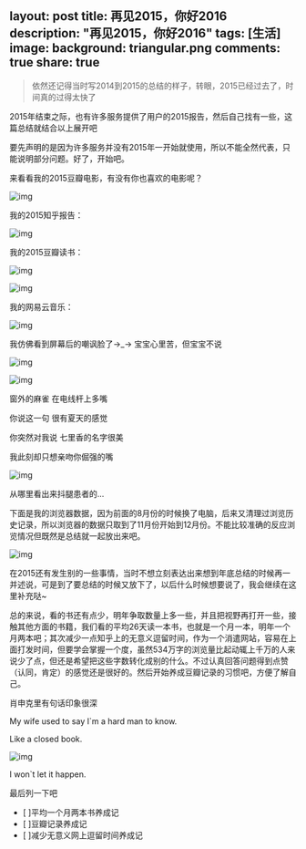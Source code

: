 layout: post
title: 再见2015，你好2016
description: "再见2015，你好2016"
tags: [生活]
image:
background: triangular.png
comments: true
share: true
---

>依然还记得当时写2014到2015的总结的样子，转眼，2015已经过去了，时间真的过得太快了

2015年结束之际，也有许多服务提供了用户的2015报告，然后自己找有一些，这篇总结就结合以上展开吧

要先声明的是因为许多服务并没有2015年一开始就使用，所以不能全然代表，只能说明部分问题。好了，开始吧。

来看看我的2015豆瓣电影，有没有你也喜欢的电影呢？

![img](./images/article/2016-1-1/1.png)

我的2015知乎报告：

![img](./images/article/2016-1-1/2.png)

我的2015豆瓣读书：

![img](./images/article/2016-1-1/3.png)

![img](./images/article/2016-1-1/4.png)

我的网易云音乐：

![img](./images/article/2016-1-1/6.png)

我仿佛看到屏幕后的嘲讽脸了→_→  宝宝心里苦，但宝宝不说

![img](./images/article/2016-1-1/7.png)

![img](./images/article/2016-1-1/8.png)

窗外的麻雀 在电线杆上多嘴

你说这一句 很有夏天的感觉

你突然对我说 七里香的名字很美

我此刻却只想亲吻你倔强的嘴

![img](./images/article/2016-1-1/9.png)

从哪里看出来抖腿患者的...

下面是我的浏览器数据，因为前面的8月份的时候换了电脑，后来又清理过浏览历史记录，所以浏览器的数据只取到了11月份开始到12月份。不能比较准确的反应浏览情况但既然是总结就一起放出来吧。

![img](./images/article/2016-1-1/5.png)

在2015还有发生别的一些事情，当时不想立刻表达出来想到年底总结的时候再一并述说，可是到了要总结的时候又放下了，以后什么时候想要说了，我会继续在这里补充哒~

总的来说，看的书还有点少，明年争取数量上多一些，并且把视野再打开一些，接触其他方面的书籍，我们看的平均26天读一本书，也就是一个月一本，明年一个月两本吧；其次减少一点知乎上的无意义逗留时间，作为一个消遣网站，容易在上面打发时间，但要学会掌握一个度，虽然534万字的浏览量比起动辄上千万的人来说少了点，但还是希望把这些字数转化成别的什么。不过认真回答问题得到点赞（认同，肯定）的感觉还是很好的。然后开始养成豆瓣记录的习惯吧，方便了解自己。

肖申克里有句话印象很深

My wife used to say I`m a hard man to know.

Like a closed book.

![img](./images/article/2016-1-1/10.png)

I won`t let it happen.

最后列一下吧

- [ ]平均一个月两本书养成记
- [ ]豆瓣记录养成记
- [ ]减少无意义网上逗留时间养成记